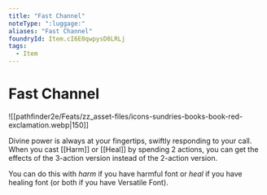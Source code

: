 ```yaml
---
title: "Fast Channel"
noteType: ":luggage:"
aliases: "Fast Channel"
foundryId: Item.cI6E0qwpysD8LRLj
tags:
  - Item
---
```


# Fast Channel
![[pathfinder2e/Feats/zz_asset-files/icons-sundries-books-book-red-exclamation.webp|150]]

Divine power is always at your fingertips, swiftly responding to your call. When you cast [[Harm]] or [[Heal]] by spending 2 actions, you can get the effects of the 3-action version instead of the 2-action version.

You can do this with _harm_ if you have harmful font or _heal_ if you have healing font (or both if you have Versatile Font).
